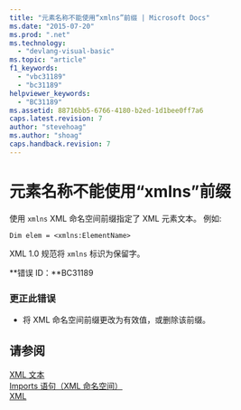 ```yaml
---
title: "元素名称不能使用“xmlns”前缀 | Microsoft Docs"
ms.date: "2015-07-20"
ms.prod: ".net"
ms.technology: 
  - "devlang-visual-basic"
ms.topic: "article"
f1_keywords: 
  - "vbc31189"
  - "bc31189"
helpviewer_keywords: 
  - "BC31189"
ms.assetid: 88716bb5-6766-4180-b2ed-1d1bee0ff7a6
caps.latest.revision: 7
author: "stevehoag"
ms.author: "shoag"
caps.handback.revision: 7
---
```

# 元素名称不能使用“xmlns”前缀
使用 `xmlns` XML 命名空间前缀指定了 XML 元素文本。 例如:  
  
```vb#  
Dim elem = <xmlns:ElementName>  
```  
  
 XML 1.0 规范将 `xmlns` 标识为保留字。  
  
 **错误 ID：**BC31189  
  
### 更正此错误  
  
-   将 XML 命名空间前缀更改为有效值，或删除该前缀。  
  
## 请参阅  
 [XML 文本](../../visual-basic/language-reference/xml-literals/index.md)   
 [Imports 语句（XML 命名空间）](../../visual-basic/language-reference/statements/imports-statement-xml-namespace.md)   
 [XML](../../visual-basic/programming-guide/language-features/xml/index.md)